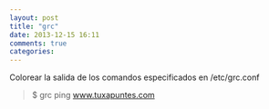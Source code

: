 ```yaml
---
layout: post
title: "grc"
date: 2013-12-15 16:11
comments: true
categories: 
---
```

Colorear la salida de los comandos especificados en /etc/grc.conf 

>$ grc ping www.tuxapuntes.com

